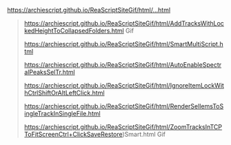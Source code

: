 https://archiescript.github.io/ReaScriptSiteGif/html/...html
 

>https://archiescript.github.io/ReaScriptSiteGif/html/AddTracksWithLockedHeightToCollapsedFolders.html Gif
>
> https://archiescript.github.io/ReaScriptSiteGif/html/SmartMultiScript.html
>
> https://archiescript.github.io/ReaScriptSiteGif/html/AutoEnableSpectralPeaksSelTr.html
>
>https://archiescript.github.io/ReaScriptSiteGif/html/IgnoreItemLockWithCtrlShiftOrAltLeftClick.html
>
>https://archiescript.github.io/ReaScriptSiteGif/html/RenderSelIemsToSingleTrackInSingleFile.html
>
>https://archiescript.github.io/ReaScriptSiteGif/html/ZoomTracksInTCPToFitScreenCtrl+ClickSaveRestore)Smart.html Gif
>

>
>
>
>
>
>
>
>
